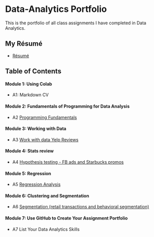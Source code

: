 # Data-Analytics Portfolio
This is the portfolio of all class assignments I have completed in Data Analytics.

## My Résumé

   - [Résumé](https://colab.research.google.com/drive/1gNtcVIppnBZjPM9RwQ5BVopBqiGhDISf?usp=drive_link)

## Table of Contents

#### Module 1: Using Colab

   - A1: Markdown CV

#### Module 2: Fundamentals of Programming for Data Analysis

   - A2 [Programming Fundamentals](https://colab.research.google.com/drive/1CB_sNFonPf-DN0F-uj0Sen7W54i0__1S?usp=drive_link)

#### Module 3: Working with Data

   - A3 [Work with data Yelp Reviews](https://colab.research.google.com/drive/17INrzKCsR9SLPKvbbLIDx8yiJ40Gy9BP?usp=drive_link)

#### Module 4: Stats review

   - A4 [Hypothesis testing - FB ads and Starbucks promos](https://colab.research.google.com/drive/1q7sUdaL6MVIz54726yGvq9jDmGqVyPMi?usp=drive_link)
#### Module 5: Regression

   - A5 [Regression Analysis](https://colab.research.google.com/drive/1uymMKCl4LnmfnePs5_B4yQVBmLZhvrs0?usp=drive_link)
#### Module 6: Clustering and Segmentation

   - A6 [Segmentation (retail transactions and behavioral segmentation)](https://colab.research.google.com/drive/1rSplAc1bGb4UlxPiAZAvTz72gCDaVvae?usp=drive_link)
#### Module 7: Use GitHub to Create Your Assignment Portfolio

   - A7 List Your Data Analytics Skills
